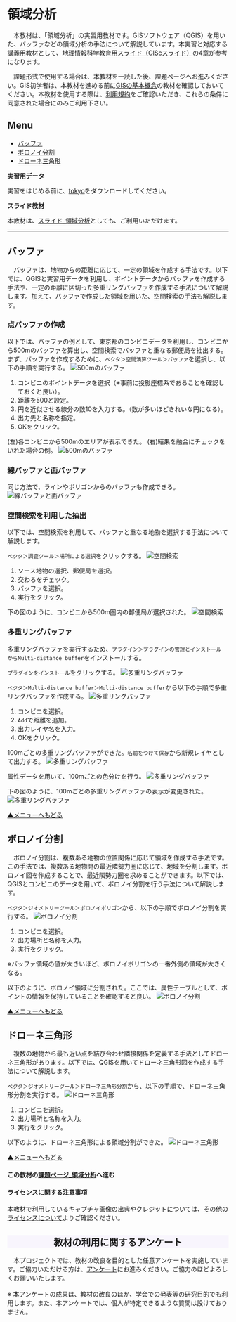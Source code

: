 # 領域分析
　本教材は、「領域分析」の実習用教材です。GISソフトウェア（QGIS）を用いた、バッファなどの領域分析の手法について解説しています。本実習と対応する講義用教材として、[地理情報科学教育用スライド（GIScスライド）]の4章が参考になります。

　課題形式で使用する場合は、本教材を一読した後、課題ページへお進みください。GIS初学者は、本教材を進める前に[GISの基本概念]の教材を確認しておいてください。本教材を使用する際は、[利用規約]をご確認いただき、これらの条件に同意された場合にのみご利用下さい。

[地理情報科学教育用スライド（GIScスライド）]:http://curricula.csis.u-tokyo.ac.jp/slide/4.html

**Menu**
------
* [バッファ](#バッファ)
* [ボロノイ分割](#ボロノイ分割)
* [ドローネ三角形](#ドローネ三角形)

**実習用データ**

実習をはじめる前に、[tokyo]をダウンロードしてください。

**スライド教材**

本教材は、[スライド_領域分析]としても、ご利用いただけます。

[tokyo]:https://github.com/gis-oer/datasets/raw/master/tokyo.zip

---

## バッファ
　バッファは、地物からの距離に応じて、一定の領域を作成する手法です。以下では、QGISと実習用データを利用し、ポイントデータからバッファを作成する手法や、一定の距離に区切った多重リングバッファを作成する手法について解説します。加えて、バッファで作成した領域を用いた、空間検索の手法も解説します。

### 点バッファの作成
以下では、バッファの例として、東京都のコンビニデータを利用し、コンビニから500mのバッファを算出し、空間検索でバッファと重なる郵便局を抽出する。まず、バッファを作成するために、`ベクタ＞空間演算ツール＞バッファ`を選択し、以下の手順を実行する。
![500mのバッファ](pic/13pic_1.png)

1. コンビニのポイントデータを選択（※事前に投影座標系であることを確認しておくと良い）。
2. 距離を500と設定。
3. 円を近似させる線分の数10を入力する。（数が多いほどきれいな円になる）。
4. 出力先と名称を指定。
5. OKをクリック。

(左)各コンビニから500mのエリアが表示できた。
(右)結果を融合にチェックをいれた場合の例。
![500mのバッファ](pic/13pic_2.png)

### 線バッファと面バッファ
同じ方法で、ラインやポリゴンからのバッファも作成できる。
![線バッファと面バッファ](pic/13pic_12.png)

### 空間検索を利用した抽出
以下では、空間検索を利用して、バッファと重なる地物を選択する手法について解説します。

`ベクタ＞調査ツール＞場所による選択`をクリックする。
![空間検索](pic/13pic_4.png)
1. ソース地物の選択、郵便局を選択。
2. 交わるをチェック。
3. バッファを選択。
4. 実行をクリック。

下の図のように、コンビニから500m圏内の郵便局が選択された。
![空間検索](pic/13pic_5.png)

### 多重リングバッファ
多重リングバッファを実行するため、`プラグイン＞プラグインの管理とインストール　からMulti-distance buffer`をインストールする。

`プラグインをインストール`をクリックする。
![多重リングバッファ](pic/13pic_7.png)

`ベクタ＞Multi-distance buffer＞Multi-distance buffer`から以下の手順で多重リングバッファを作成する。
![多重リングバッファ](pic/13pic_8.png)
1. コンビニを選択。
2. `Add`で距離を追加。
3. 出力レイヤ名を入力。
4. OKをクリック。

100mごとの多重リングバッファができた。`名前をつけて保存`から新規レイヤとして出力する。
![多重リングバッファ](pic/13pic_9.png)

属性データを用いて、100mごとの色分けを行う。
![多重リングバッファ](pic/13pic_10.png)

下の図のように、100mごとの多重リングバッファの表示が変更された。  
![多重リングバッファ](pic/13pic_11.png)

[▲メニューへもどる]

## ボロノイ分割
　ボロノイ分割は、複数ある地物の位置関係に応じて領域を作成する手法です。この手法では、複数ある地物間の最近隣勢力圏に応じて、地域を分割します。ボロノイ図を作成することで、最近隣勢力圏を求めることができます。以下では、QGISとコンビニのデータを用いて、ボロノイ分割を行う手法について解説します。

`ベクタ＞ジオメトリーツール＞ボロノイポリゴン`から、以下の手順でボロノイ分割を実行する。
![ボロノイ分割](pic/13pic_13.png)
1. コンビニを選択。  
2. 出力場所と名称を入力。
3. 実行をクリック。

※バッファ領域の値が大きいほど、ボロノイポリゴンの一番外側の領域が大きくなる。

以下のように、ボロノイ領域に分割された。ここでは、属性テーブルとして、ポイントの情報を保持していることを確認すると良い。
![ボロノイ分割](pic/13pic_14.png)

[▲メニューへもどる]

## ドローネ三角形
　複数の地物から最も近い点を結び合わせ隣接関係を定義する手法としてドローネ三角形があります。以下では、QGISを用いてドローネ三角形図を作成する手法について解説します。

`ベクタ＞ジオメトリーツール＞ドローネ三角形分割`から、以下の手順で、ドローネ三角形分割を実行する。
![ドローネ三角形](pic/13pic_16.png)
1. コンビニを選択。
2. 出力場所と名称を入力。
3. 実行をクリック。

以下のように、ドローネ三角形による領域分割ができた。
![ドローネ三角形](pic/13pic_17.png)

[▲メニューへもどる]

#### この教材の[課題ページ_領域分析]へ進む

#### ライセンスに関する注意事項
本教材で利用しているキャプチャ画像の出典やクレジットについては、[その他のライセンスについて]よりご確認ください。

[▲メニューへもどる]:./13.md#Menu
[利用規約]:../../policy.md
[その他のライセンスについて]:../license.md
[よくある質問とエラー]:../questions/questions.md

[GISの基本概念]:../00/00.md
[QGISビギナーズマニュアル]:../QGIS/QGIS.md
[GRASSビギナーズマニュアル]:../GRASS/GRASS.md
[リモートセンシングとその解析]:../06/06.md
[既存データの地図データと属性データ]:../07/07.md
[空間データ]:../08/08.md
[空間データベース]:../09/09.md
[空間データの統合・修正]:../10/10.md
[基本的な空間解析]:../11/11.md
[ネットワーク分析]:../12/12.md
[領域分析]:../13/13.md
[点データの分析]:../14/14.md
[ラスタデータの分析]:../15/15.md
[傾向面分析]:../16/16.md
[空間的自己相関]:../17/17.md
[空間補間]:../18/18.md
[空間相関分析]:../19/19.md
[空間分析におけるスケール]:../20/20.md
[視覚的伝達]:../21/21.md
[参加型GISと社会貢献]:../26/26.md

[地理院地図]:https://maps.gsi.go.jp
[e-Stat]:https://www.e-stat.go.jp/
[国土数値情報]:http://nlftp.mlit.go.jp/ksj/
[基盤地図情報]:http://www.gsi.go.jp/kiban/
[地理院タイル]:http://maps.gsi.go.jp/development/ichiran.html


[スライド_GISの基本概念]:https://github.com/gis-oer/gis-oer/raw/master/materials/00/00.pptx
[スライド_QGISビギナーズマニュアル]:https://github.com/gis-oer/gis-oer/raw/master/materials/QGIS/QGIS.pptx
[スライド_GRASSビギナーズマニュアル]:https://github.com/gis-oer/gis-oer/raw/master/materials/GRASS/GRASS.pptx
[スライド_リモートセンシングとその解析]:https://github.com/gis-oer/gis-oer/raw/master/materials/06/06.pptx
[スライド_既存データの地図データと属性データ]:https://github.com/gis-oer/gis-oer/raw/master/materials/07/07.pptx
[スライド_空間データ]:https://github.com/gis-oer/gis-oer/raw/master/materials/08/08.pptx
[スライド_空間データベース]:https://github.com/gis-oer/gis-oer/raw/master/materials/09/09.pptx
[スライド_空間データの統合・修正]:https://github.com/gis-oer/gis-oer/raw/master/materials/10/10.pptx
[スライド_基本的な空間解析]:https://github.com/gis-oer/gis-oer/raw/master/materials/11/11.pptx
[スライド_ネットワーク分析]:https://github.com/gis-oer/gis-oer/raw/master/materials/12/12.pptx
[スライド_領域分析]:https://github.com/gis-oer/gis-oer/raw/master/materials/13/13.pptx
[スライド_点データの分析]:https://github.com/gis-oer/gis-oer/raw/master/materials/14/14.pptx
[スライド_ラスタデータの分析]:https://github.com/gis-oer/gis-oer/raw/master/materials/15/15.pptx
[スライド_空間補間]:https://github.com/gis-oer/gis-oer/raw/master/materials/18/18.pptx
[スライド_視覚的伝達]:https://github.com/gis-oer/gis-oer/raw/master/materials/21/21.pptx
[スライド_参加型GISと社会貢献]:https://github.com/gis-oer/gis-oer/raw/master/materials/26/26.pptx

[課題ページ_QGISビギナーズマニュアル]:../tasks/t_qgis_entry.md
[課題ページ_GRASSビギナーズマニュアル]:../tasks/t_grass_entry.md
[課題ページ_リモートセンシングとその解析]:../tasks/t_06.md
[課題ページ_既存データの地図データと属性データ]:../tasks/t_07.md
[課題ページ_空間データ]:../tasks/t_08.md
[課題ページ_空間データベース]:../tasks/t_09.md
[課題ページ_空間データの統合・修正]:../tasks/t_10.md
[課題ページ_基本的な空間解析]:../tasks/t_11.md
[課題ページ_ネットワーク分析]:../tasks/t_12.md
[課題ページ_領域分析]:../tasks/t_13.md
[課題ページ_点データの分析]:../tasks/t_14.md
[課題ページ_ラスタデータの分析]:../tasks/t_15.md
[課題ページ_空間補間]:../tasks/t_18.md
[課題ページ_視覚的伝達]:../tasks/t_21.md
[課題ページ_参加型GISと社会貢献]:../tasks/t_26.md
<h2 style="background-color:#F8F5FD;text-align:center;">教材の利用に関するアンケート</h2>　本プロジェクトでは、教材の改良を目的とした任意アンケートを実施しています。ご協力いただける方は、<a href="https://customform.jp/form/input/14328/">アンケート</a>にお進みください。ご協力のほどよろしくお願いいたします。<br><br>※ 本アンケートの成果は、教材の改良のほか、学会での発表等の研究目的でも利用します。また、本アンケートでは、個人が特定できるような質問は設けておりません。
